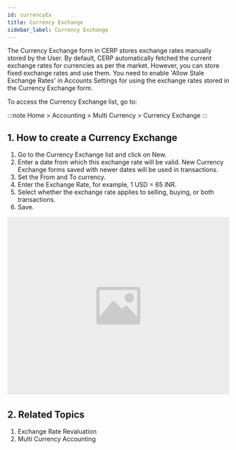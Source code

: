 ```yaml
---
id: currencyEx
title: Currency Exchange
sidebar_label: Currency Exchange
---
```

The Currency Exchange form in CERP stores exchange rates manually stored by the User. By default, CERP automatically fetched the current exchange rates for currencies as per the market. However, you can store fixed exchange rates and use them. You need to enable 'Allow Stale Exchange Rates' in Accounts Settings for using the exchange rates stored in the Currency Exchange form.

To access the Currency Exchange list, go to:

:::note
Home > Accounting > Multi Currency > Currency Exchange
:::

## 1. How to create a Currency Exchange 
1. Go to the Currency Exchange list and click on New.
1. Enter a date from which this exchange rate will be valid. New Currency Exchange forms saved with newer dates will be used in transactions.
1. Set the From and To currency.
1. Enter the Exchange Rate, for example, 1 USD = 65 INR.
1. Select whether the exchange rate applies to selling, buying, or both transactions.
1. Save.

![image](images/image.jpg)

## 2. Related Topics 
1. Exchange Rate Revaluation
1. Multi Currency Accounting